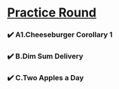 # [Practice Round](https://www.facebook.com/codingcompetitions/hacker-cup/2023/practice-round)

### :heavy_check_mark: A1.Cheeseburger Corollary 1
### :heavy_check_mark: B.Dim Sum Delivery
### :heavy_check_mark: C.Two Apples a Day
